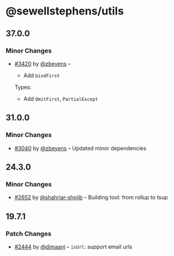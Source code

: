 # @sewellstephens/utils

## 37.0.0

### Minor Changes

- [#3420](https://github.com/sewellstephens/late/pull/3420) by [@zbeyens](https://github.com/zbeyens) –

  - Add `bindFirst`

  Types:

  - Add `OmitFirst`, `PartialExcept`

## 31.0.0

### Minor Changes

- [#3040](https://github.com/sewellstephens/late/pull/3040) by [@zbeyens](https://github.com/zbeyens) – Updated minor dependencies

## 24.3.0

### Minor Changes

- [#2652](https://github.com/sewellstephens/late/pull/2652) by [@shahriar-shojib](https://github.com/shahriar-shojib) – Building tool: from rollup to tsup

## 19.7.1

### Patch Changes

- [#2444](https://github.com/sewellstephens/late/pull/2444) by [@dimaanj](https://github.com/dimaanj) – `isUrl`: support email urls
